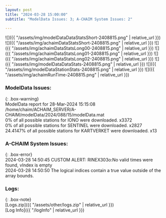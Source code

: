```yaml
---
layout: post
title: "2024-03-28 15:00:00"
subtitle: "ModelData Issues: 3; A-CHAIM System Issues: 2"

---
```


![]({{ "/assets/img/modelDataDataStatsShort-2408815.png" | relative_url }})
![]({{ "/assets/img/achaimDataStatsShort-2408815.png" | relative_url }})
![]({{ "/assets/img/achaimDataStatsLong00-2408815.png" | relative_url }})
![]({{ "/assets/img/achaimDataStatsLong01-2408815.png" | relative_url }})
![]({{ "/assets/img/achaimDataStatsLong02-2408815.png" | relative_url }})
![]({{ "/assets/img/modelDataDataStats-2408815.png" | relative_url }})
![]({{ "/assets/img/modelDataStationStats-2408815.png" | relative_url }})
![]({{ "/assets/img/achaimRunTime-2408815.png" | relative_url }})


### ModelData Issues:  
  
{: .box-warning}  
 ModelData report for 28-Mar-2024 15:15:08   
 /home/chaim/ACHAIM_SERVER/A-CHAIM/modelData/2024/088/15/modelData.mat   
 0% of all possible stations for IONO were downloaded. x3372   
 0% of all possible stations for SENTINEL were downloaded. x2827   
 24.4147% of all possible stations for KARTVERKET were downloaded. x13   
  
### A-CHAIM System Issues:  
  
{: .box-error}  
2024-03-28 14:50:45 CUSTOM ALERT: RINEX303o:No valid times were found, vIndex is empty  
2024-03-28 14:50:50 The logical indices contain a true value outside of the array bounds.  

### Logs:  
  
{: .box-note}  
[Logs.zip]({{ "/assets/other/logs.zip" | relative_url }})  
[Log Info]({{ "/logInfo" | relative_url }})  
